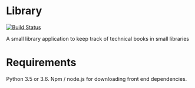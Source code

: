# Library
[![Build Status](https://jenkins.fryking.se/buildStatus/icon?job=library_ci)](https://jenkins.fryking.se/job/library_ci)

A small library application to keep track of technical books in small libraries

# Requirements
Python 3.5 or 3.6. Npm / node.js for downloading front end dependencies.
